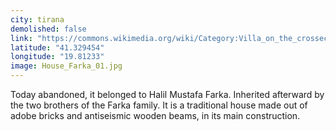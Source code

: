 ```yaml
---
city: tirana
demolished: false
link: "https://commons.wikimedia.org/wiki/Category:Villa_on_the_crossection_between_Rruga_Kont_Urani_and_Mihal_Duri"
latitude: "41.329454"
longitude: "19.81233"
image: House_Farka_01.jpg
---
```

Today abandoned, it belonged to Halil Mustafa Farka. Inherited afterward by the two brothers of the Farka family. It is a traditional house made out of adobe bricks and antiseismic wooden beams, in its main construction.